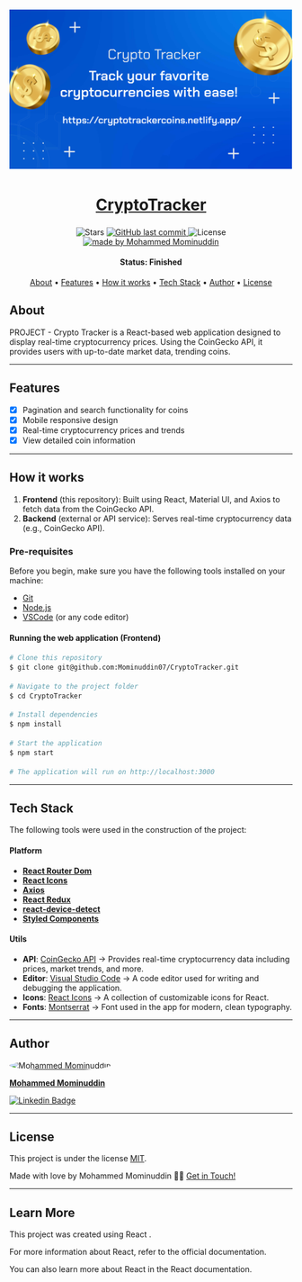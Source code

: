 <h1 align="center">
    <img alt="project" title="#About" src="./public/bannercryptotracker.png" />
</h1>


<h1 align="center">
  <a href="https://cryptotrackercoins.netlify.app/"> CryptoTracker</a>
</h1>

<h3 align="center"></h3>

<p align="center">

  <img alt="Stars" src="https://img.shields.io/github/stars/Mominuddin07/CryptoTrack?style=social">

  <a href="https://github.com/Mominuddin07/CryptoTracker">
    <img alt="GitHub last commit" src="https://img.shields.io/github/last-commit/Mominuddin07/CryptoTracker">
  </a>

  <img alt="License" src="https://img.shields.io/badge/license-MIT-brightgreen">

  <a href="https://github.com/Mominuddin07/">
    <img alt="made by Mohammed Mominuddin" src="https://img.shields.io/badge/made%20by-Mohammed%20Mominuddin-ff69b4">
  </a>
</p>


<h4 align="center"> 
	 Status: Finished
</h4>

<p align="center">
 <a href="#about">About</a> •
 <a href="#features">Features</a> •
 <a href="#how-it-works">How it works</a> • 
 <a href="#tech-stack">Tech Stack</a> •  
 <a href="#author">Author</a> • 
 <a href="#user-content-license">License</a>
</p>

## About

PROJECT - Crypto Tracker is a React-based web application designed to display real-time cryptocurrency prices. Using the CoinGecko API, it provides users with up-to-date market data, trending coins.

---

## Features

- [x] Pagination and search functionality for coins
- [x] Mobile responsive design
- [x] Real-time cryptocurrency prices and trends
- [x] View detailed coin information

---

## How it works

1. **Frontend** (this repository): Built using React, Material UI, and Axios to fetch data from the CoinGecko API.
2. **Backend** (external or API service): Serves real-time cryptocurrency data (e.g., CoinGecko API).

### Pre-requisites

Before you begin, make sure you have the following tools installed on your machine:
- [Git](https://git-scm.com)
- [Node.js](https://nodejs.org/en/)
- [VSCode](https://code.visualstudio.com/) (or any code editor)

#### Running the web application (Frontend)

```bash
# Clone this repository
$ git clone git@github.com:Mominuddin07/CryptoTracker.git

# Navigate to the project folder
$ cd CryptoTracker

# Install dependencies
$ npm install

# Start the application
$ npm start

# The application will run on http://localhost:3000

```

---

## Tech Stack

The following tools were used in the construction of the project:

#### **Platform** 

- **[React Router Dom](https://github.com/ReactTraining/react-router/tree/master/packages/react-router-dom)**
- **[React Icons](https://react-icons.github.io/react-icons/)**
- **[Axios](https://github.com/axios/axios)**
- **[React Redux](https://github.com/reduxjs/react-redux)**
- **[react-device-detect](https://github.com/duskload/react-device-detect)**
- **[Styled Components](https://github.com/styled-components/styled-components)**


#### **Utils**

- **API**: [CoinGecko API](https://www.coingecko.com/en/api) → Provides real-time cryptocurrency data including prices, market trends, and more.
- **Editor**: [Visual Studio Code](https://code.visualstudio.com/) → A code editor used for writing and debugging the application.
- **Icons**: [React Icons](https://react-icons.github.io/react-icons/) → A collection of customizable icons for React.
- **Fonts**: [Montserrat](https://fonts.google.com/specimen/Montserrat) → Font used in the app for modern, clean typography.

---

## Author

<a href="https://www.linkedin.com/in/mohammed-mominuddin-350180259/">
 <img style="border-radius: 50%;" src="https://media-exp1.licdn.com/dms/image/C4E03AQFY3bB4gWUEVw/profile-displayphoto-shrink_200_200/0/1638286563108?e=1651708800&v=beta&t=WQhkU4GF5vPmHiAb788WkvXJaXnyKhYz5oarqqcfGBA" width="70px;" alt="Mohammed Mominuddin"/>
 <br />
 <p><b>Mohammed Mominuddin</b></p></a>
 
[![Linkedin Badge](https://img.shields.io/badge/-Mohammed%20Mominuddin-blue?style=flat-square&logo=Linkedin&logoColor=white&link=https://www.linkedin.com/in/mohammed-mominuddin-350180259/)](https://www.linkedin.com/in/mohammed-mominuddin-350180259/)


---

## License

This project is under the license [MIT](./LICENSE).

Made with love by Mohammed Mominuddin 👋🏽 [Get in Touch!](https://www.linkedin.com/in/mohammed-mominuddin-350180259/)

---

## Learn More

This project was created using React .

For more information about React, refer to the official documentation.

You can also learn more about React in the React documentation.
